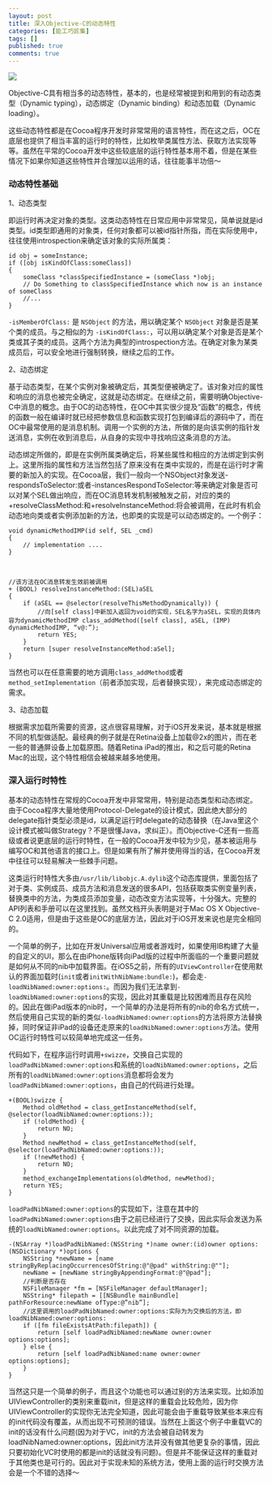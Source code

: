 ```yaml
---
layout: post
title: 深入Objective-C的动态特性
categories: [能工巧匠集]
tags: []
published: true
comments: true
---
```

![](http://www.onevcat.com/wp-content/uploads/2012/04/1295091_135049048284_2.jpg)

Objective-C具有相当多的动态特性，基本的，也是经常被提到和用到的有动态类型（Dynamic typing），动态绑定（Dynamic binding）和动态加载（Dynamic loading）。

这些动态特性都是在Cocoa程序开发时非常常用的语言特性，而在这之后，OC在底层也提供了相当丰富的运行时的特性，比如枚举类属性方法、获取方法实现等等。虽然在平常的Cocoa开发中这些较底层的运行特性基本用不着，但是在某些情况下如果你知道这些特性并合理加以运用的话，往往能事半功倍～

### 动态特性基础

1、动态类型

即运行时再决定对象的类型。这类动态特性在日常应用中非常常见，简单说就是id类型。id类型即通用的对象类，任何对象都可以被id指针所指，而在实际使用中，往往使用introspection来确定该对象的实际所属类：

```
id obj = someInstance;
if ([obj isKindOfClass:someClass])
{
    someClass *classSpecifiedInstance = (someClass *)obj;
    // Do Something to classSpecifiedInstance which now is an instance of someClass
    //...
}
```
`-isMemberOfClass:` 是 `NSObject` 的方法，用以确定某个 `NSObject` 对象是否是某个类的成员。与之相似的为 `-isKindOfClass:`，可以用以确定某个对象是否是某个类或其子类的成员。这两个方法为典型的introspection方法。在确定对象为某类成员后，可以安全地进行强制转换，继续之后的工作。

2、动态绑定

基于动态类型，在某个实例对象被确定后，其类型便被确定了。该对象对应的属性和响应的消息也被完全确定，这就是动态绑定。在继续之前，需要明确Objective-C中消息的概念。由于OC的动态特性，在OC中其实很少提及“函数”的概念，传统的函数一般在编译时就已经把参数信息和函数实现打包到编译后的源码中了，而在OC中最常使用的是消息机制。调用一个实例的方法，所做的是向该实例的指针发送消息，实例在收到消息后，从自身的实现中寻找响应这条消息的方法。

动态绑定所做的，即是在实例所属类确定后，将某些属性和相应的方法绑定到实例上。这里所指的属性和方法当然包括了原来没有在类中实现的，而是在运行时才需要的新加入的实现。在Cocoa层，我们一般向一个NSObject对象发送-respondsToSelector:或者-instancesRespondToSelector:等来确定对象是否可以对某个SEL做出响应，而在OC消息转发机制被触发之前，对应的类的+resolveClassMethod:和+resolveInstanceMethod:将会被调用，在此时有机会动态地向类或者实例添加新的方法，也即类的实现是可以动态绑定的。一个例子：

```
void dynamicMethodIMP(id self, SEL _cmd)
{
    // implementation ....
}



//该方法在OC消息转发生效前被调用
+ (BOOL) resolveInstanceMethod:(SEL)aSEL
{ 
    if (aSEL == @selector(resolveThisMethodDynamically)) {
        //向[self class]中新加入返回为void的实现，SEL名字为aSEL，实现的具体内容为dynamicMethodIMP class_addMethod([self class], aSEL, (IMP) dynamicMethodIMP, “v@:”);
        return YES;
    }
    return [super resolveInstanceMethod:aSel];
}  
```

当然也可以在任意需要的地方调用`class_addMethod`或者`method_setImplementation`（前者添加实现，后者替换实现），来完成动态绑定的需求。

3、动态加载

根据需求加载所需要的资源，这点很容易理解，对于iOS开发来说，基本就是根据不同的机型做适配。最经典的例子就是在Retina设备上加载@2x的图片，而在老一些的普通屏设备上加载原图。随着Retina iPad的推出，和之后可能的Retina Mac的出现，这个特性相信会被越来越多地使用。

### 深入运行时特性

基本的动态特性在常规的Cocoa开发中非常常用，特别是动态类型和动态绑定。由于Cocoa程序大量地使用Protocol-Delegate的设计模式，因此绝大部分的delegate指针类型必须是id，以满足运行时delegate的动态替换（在Java里这个设计模式被叫做Strategy？不是很懂Java，求纠正）。而Objective-C还有一些高级或者说更底层的运行时特性，在一般的Cocoa开发中较为少见，基本被运用与编写OC和其他语言的接口上。但是如果有所了解并使用得当的话，在Cocoa开发中往往可以轻易解决一些棘手问题。

这类运行时特性大多由`/usr/lib/libobjc.A.dylib`这个动态库提供，里面包括了对于类、实例成员、成员方法和消息发送的很多API，包括获取类实例变量列表，替换类中的方法，为类成员添加变量，动态改变方法实现等，十分强大。完整的API列表和手册可以在这里找到。虽然文档开头表明是对于Mac OS X Objective-C 2.0适用，但是由于这些是OC的底层方法，因此对于iOS开发来说也是完全相同的。

一个简单的例子，比如在开发Universal应用或者游戏时，如果使用IB构建了大量的自定义的UI，那么在由iPhone版转向iPad版的过程中所面临的一个重要问题就是如何从不同的nib中加载界面。在iOS5之前，所有的`UIViewController`在使用默认的界面加载时(`init`或者`initWithNibName:bundle:`)，都会走`-loadNibNamed:owner:options:`。而因为我们无法拿到`-loadNibNamed:owner:options`的实现，因此对其重载是比较困难而且存在风险的。因此在做iPad版本的nib时，一个简单的办法是将所有的nib的命名方式统一，然后使用自己实现的新的类似`-loadNibNamed:owner:options`的方法将原方法替换掉，同时保证非iPad的设备还走原来的`loadNibNamed:owner:options`方法。使用OC运行时特性可以较简单地完成这一任务。

代码如下，在程序运行时调用`+swizze`，交换自己实现的`loadPadNibNamed:owner:options`和系统的`loadNibNamed:owner:options`，之后所有的`loadNibNamed:owner:options`消息都将会发为`loadPadNibNamed:owner:options`，由自己的代码进行处理。

```
+(BOOL)swizze {
    Method oldMethod = class_getInstanceMethod(self, @selector(loadNibNamed:owner:options:));
    if (!oldMethod) {
        return NO;
    }
    Method newMethod = class_getInstanceMethod(self, @selector(loadPadNibNamed:owner:options:));
    if (!newMethod) {
        return NO;
    }
    method_exchangeImplementations(oldMethod, newMethod);
    return YES;
}  
```

`loadPadNibNamed:owner:options`的实现如下，注意在其中的`loadPadNibNamed:owner:options`由于之前已经进行了交换，因此实际会发送为系统的`loadNibNamed:owner:options`。以此完成了对不同资源的加载。

```
-(NSArray *)loadPadNibNamed:(NSString *)name owner:(id)owner options:(NSDictionary *)options {
    NSString *newName = [name stringByReplacingOccurrencesOfString:@"@pad" withString:@""];
    newName = [newName stringByAppendingFormat:@"@pad"];
    //判断是否存在
    NSFileManager *fm = [NSFileManager defaultManager];
    NSString* filepath = [[NSBundle mainBundle] pathForResource:newName ofType:@”nib”];
    //这里调用的loadPadNibNamed:owner:options:实际为为交换后的方法，即loadNibNamed:owner:options:
    if ([fm fileExistsAtPath:filepath]) {
        return [self loadPadNibNamed:newName owner:owner options:options];
    } else {
        return [self loadPadNibNamed:name owner:owner options:options]; 
    }
}  
```

当然这只是一个简单的例子，而且这个功能也可以通过别的方法来实现。比如添加UIViewController的类别来重载init，但是这样的重载会比较危险，因为你UIViewController的实现你无法完全知道，因此可能会由于重载导致某些本来应有的init代码没有覆盖，从而出现不可预测的错误。当然在上面这个例子中重载VC的init的话没有什么问题(因为对于VC，init的方法会被自动转发为loadNibNamed:owner:options，因此init方法并没有做其他更复杂的事情，因此只要初始化VC时使用的都是init的话就没有问题)。但是并不能保证这样的重载对于其他类也是可行的。因此对于实现未知的系统方法，使用上面的运行时交换方法会是一个不错的选择～